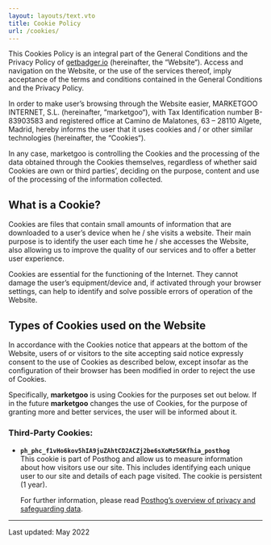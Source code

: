 ```yaml
---
layout: layouts/text.vto
title: Cookie Policy
url: /cookies/
---
```


This Cookies Policy is an integral part of the General Conditions and the
Privacy Policy of [getbadger.io](https://getbadger.io) (hereinafter, the
“Website“). Access and navigation on the Website, or the use of the services
thereof, imply acceptance of the terms and conditions contained in the General
Conditions and the Privacy Policy.

In order to make user’s browsing through the Website easier, MARKETGOO INTERNET,
S.L. (hereinafter, “marketgoo“), with Tax Identification number B-83903583 and
registered office at Camino de Malatones, 63 – 28110 Algete, Madrid, hereby
informs the user that it uses cookies and / or other similar technologies
(hereinafter, the “Cookies“).

In any case, marketgoo is controlling the Cookies and the processing of the data
obtained through the Cookies themselves, regardless of whether said Cookies are
own or third parties’, deciding on the purpose, content and use of the
processing of the information collected.

## What is a Cookie?

Cookies are files that contain small amounts of information that are downloaded
to a user’s device when he / she visits a website. Their main purpose is to
identify the user each time he / she accesses the Website, also allowing us to
improve the quality of our services and to offer a better user experience.

Cookies are essential for the functioning of the Internet. They cannot damage
the user’s equipment/device and, if activated through your browser settings, can
help to identify and solve possible errors of operation of the Website.

## Types of Cookies used on the Website

In accordance with the Cookies notice that appears at the bottom of the Website,
users of or visitors to the site accepting said notice expressly consent to the
use of Cookies as described below, except insofar as the configuration of their
browser has been modified in order to reject the use of Cookies.

Specifically, **marketgoo** is using Cookies for the purposes set out below. If
in the future **marketgoo** changes the use of Cookies, for the purpose of
granting more and better services, the user will be informed about it.

### Third-Party Cookies:

- **`ph_phc_f1vHo6kov5hIA9juZAhtCD2ACZj2be6sXoMz5GKfhia_posthog`**\
  This cookie is part of Posthog and allow us to measure information about how
  visitors use our site. This includes identifying each unique user to our site
  and details of each page visited. The cookie is persistent (1 year).

  For further information, please read
  [Posthog’s overview of privacy and safeguarding data](https://posthog.com/privacy).

---

Last updated: May 2022

